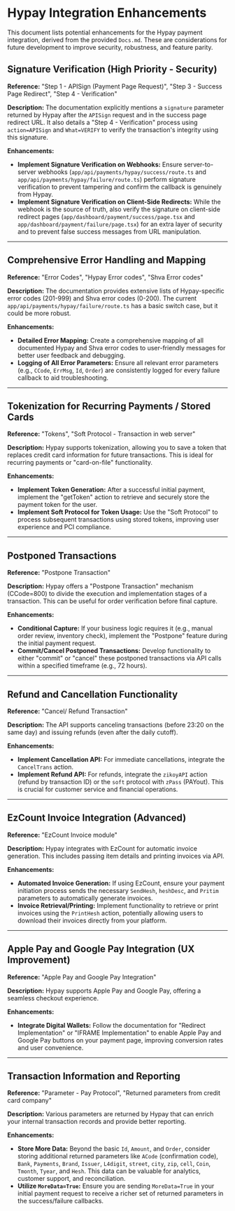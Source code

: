# Hypay Integration Enhancements

This document lists potential enhancements for the Hypay payment integration, derived from the provided `Docs.md`. These are considerations for future development to improve security, robustness, and feature parity.

## Signature Verification (High Priority - Security)

**Reference:** "Step 1 - APISign (Payment Page Request)", "Step 3 - Success Page Redirect", "Step 4 - Verification"

**Description:**
The documentation explicitly mentions a `signature` parameter returned by Hypay after the `APISign` request and in the success page redirect URL. It also details a "Step 4 - Verification" process using `action=APISign` and `What=VERIFY` to verify the transaction's integrity using this signature.

**Enhancements:**
- **Implement Signature Verification on Webhooks:** Ensure server-to-server webhooks (`app/api/payments/hypay/success/route.ts` and `app/api/payments/hypay/failure/route.ts`) perform signature verification to prevent tampering and confirm the callback is genuinely from Hypay.
- **Implement Signature Verification on Client-Side Redirects:** While the webhook is the source of truth, also verify the signature on client-side redirect pages (`app/dashboard/payment/success/page.tsx` and `app/dashboard/payment/failure/page.tsx`) for an extra layer of security and to prevent false success messages from URL manipulation.

---

## Comprehensive Error Handling and Mapping

**Reference:** "Error Codes", "Hypay Error codes", "Shva Error codes"

**Description:**
The documentation provides extensive lists of Hypay-specific error codes (201-999) and Shva error codes (0-200). The current `app/api/payments/hypay/failure/route.ts` has a basic switch case, but it could be more robust.

**Enhancements:**
- **Detailed Error Mapping:** Create a comprehensive mapping of all documented Hypay and Shva error codes to user-friendly messages for better user feedback and debugging.
- **Logging of All Error Parameters:** Ensure all relevant error parameters (e.g., `CCode`, `ErrMsg`, `Id`, `Order`) are consistently logged for every failure callback to aid troubleshooting.

---

## Tokenization for Recurring Payments / Stored Cards

**Reference:** "Tokens", "Soft Protocol - Transaction in web server"

**Description:**
Hypay supports tokenization, allowing you to save a token that replaces credit card information for future transactions. This is ideal for recurring payments or "card-on-file" functionality.

**Enhancements:**
- **Implement Token Generation:** After a successful initial payment, implement the "getToken" action to retrieve and securely store the payment token for the user.
- **Implement Soft Protocol for Token Usage:** Use the "Soft Protocol" to process subsequent transactions using stored tokens, improving user experience and PCI compliance.

---

## Postponed Transactions

**Reference:** "Postpone Transaction"

**Description:**
Hypay offers a "Postpone Transaction" mechanism (CCode=800) to divide the execution and implementation stages of a transaction. This can be useful for order verification before final capture.

**Enhancements:**
- **Conditional Capture:** If your business logic requires it (e.g., manual order review, inventory check), implement the "Postpone" feature during the initial payment request.
- **Commit/Cancel Postponed Transactions:** Develop functionality to either "commit" or "cancel" these postponed transactions via API calls within a specified timeframe (e.g., 72 hours).

---

## Refund and Cancellation Functionality

**Reference:** "Cancel/ Refund Transaction"

**Description:**
The API supports canceling transactions (before 23:20 on the same day) and issuing refunds (even after the daily cutoff).

**Enhancements:**
- **Implement Cancellation API:** For immediate cancellations, integrate the `CancelTrans` action.
- **Implement Refund API:** For refunds, integrate the `zikoyAPI` action (refund by transaction ID) or the `soft` protocol with `zPass` (PAYout). This is crucial for customer service and financial operations.

---

## EzCount Invoice Integration (Advanced)

**Reference:** "EzCount Invoice module"

**Description:**
Hypay integrates with EzCount for automatic invoice generation. This includes passing item details and printing invoices via API.

**Enhancements:**
- **Automated Invoice Generation:** If using EzCount, ensure your payment initiation process sends the necessary `SendHesh`, `heshDesc`, and `Pritim` parameters to automatically generate invoices.
- **Invoice Retrieval/Printing:** Implement functionality to retrieve or print invoices using the `PrintHesh` action, potentially allowing users to download their invoices directly from your platform.

---

## Apple Pay and Google Pay Integration (UX Improvement)

**Reference:** "Apple Pay and Google Pay Integration"

**Description:**
Hypay supports Apple Pay and Google Pay, offering a seamless checkout experience.

**Enhancements:**
- **Integrate Digital Wallets:** Follow the documentation for "Redirect Implementation" or "IFRAME Implementation" to enable Apple Pay and Google Pay buttons on your payment page, improving conversion rates and user convenience.

---

## Transaction Information and Reporting

**Reference:** "Parameter - Pay Protocol", "Returned parameters from credit card company"

**Description:**
Various parameters are returned by Hypay that can enrich your internal transaction records and provide better reporting.

**Enhancements:**
- **Store More Data:** Beyond the basic `Id`, `Amount`, and `Order`, consider storing additional returned parameters like `ACode` (confirmation code), `Bank`, `Payments`, `Brand`, `Issuer`, `L4digit`, `street`, `city`, `zip`, `cell`, `Coin`, `Tmonth`, `Tyear`, and `Hesh`. This data can be valuable for analytics, customer support, and reconciliation.
- **Utilize `MoreData=True`:** Ensure you are sending `MoreData=True` in your initial payment request to receive a richer set of returned parameters in the success/failure callbacks.